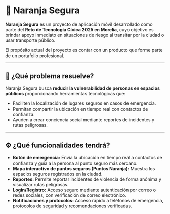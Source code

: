 # 🍊 Naranja Segura

**Naranja Segura** es un proyecto de aplicación móvil desarrollado como parte del **Reto de Tecnología Cívica 2025 en Morelia**, cuyo objetivo es brindar apoyo inmediato en situaciones de riesgo al transitar por la ciudad o usar transporte público.

El propósito actual del proyecto es contar con un producto que forme parte de un portafolio profesional.

---

## 🚩 ¿Qué problema resuelve?

Naranja Segura busca **reducir la vulnerabilidad de personas en espacios públicos** proporcionando herramientas tecnológicas que:
- Faciliten la localización de lugares seguros en casos de emergencia.
- Permitan compartir la ubicación en tiempo real con contactos de confianza.
- Ayuden a crear conciencia social mediante reportes de incidentes y rutas peligrosas.

---

## ⚙️ ¿Qué funcionalidades tendrá?

- **Botón de emergencia:** Envía la ubicación en tiempo real a contactos de confianza y guía a la persona al punto seguro más cercano.
- **Mapa interactivo de puntos seguros (Puntos Naranja):** Muestra los espacios seguros registrados en la ciudad.
- **Reportes:** Permite reportar incidentes de violencia de forma anónima y visualizar rutas peligrosas.
- **Login/Registro:** Acceso seguro mediante autenticación por correo o redes sociales, con verificación de correo electrónico.
- **Notificaciones y protocolos:** Acceso rápido a teléfonos de emergencia, protocolos de seguridad y recomendaciones verificadas.


